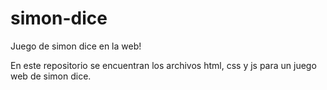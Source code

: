 # simon-dice
Juego de simon dice en la web!

En este repositorio se encuentran los archivos html, css y js para un juego web de simon dice.

